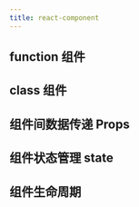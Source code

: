 ```yaml
---
title: react-component
---
```


## function 组件

## class 组件

## 组件间数据传递 Props

## 组件状态管理 state

## 组件生命周期
